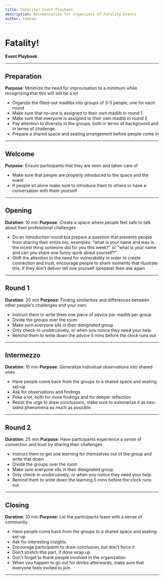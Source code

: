 ```yaml
---
title: Fatality! Event Playbook
description: Documentation for organizers of Fatality Events
author: Yeehaa
---
```

# Fatality! 
**Event Playbook**

---

## Preparation

**Purpose**: Minimize the need for improvisation to a minimum while recognizing that this will still be a lot

- Organize the filled-out madlibs into groups of 3-5 people, one for each round
- Make sure that no-one is assigned to their own madlib in round 1
- Make sure that everyone is assigned to their own madlib in round 2
- Pay attention to diversity in the groups, both in terms of background and in terms of challenge.
- Prepare a shared space and seating arrangement before people come in

---

## Welcome

**Purpose**: Ensure participants that they are seen and taken care of

- Make sure that people are properly introduced to the space and the event 
- If people sit alone make sure to introduce them to others or have a conversation with them yourself

---

## Opening 

**Duration**: 10 min
**Purpose**: Create a space where people feel safe to talk about their professional challenges

- Do an introduction round but prepare a question that prevents people from sharing their entire bio, examples: "what is your name and was is the nicest thing someone did for you this week?" or "what is your name and can you share one funny quirk about yourself?"
- Shift the attention to the need for vulnerability in order to create connection and trust, encourage people to share moments that illustrate this, if they don't deliver tell one yourself (prepare) then ask again

---

## Round 1

**Duration**: 20 min
**Purpose**: Finding similarities and differences between other people's challenges and your own.

- Instruct them to write them one piece of advice per madlib per group 
- Divide the groups over the room
- Make sure everyone sits in their designated group
- Only check-in unobtrusively, or when you notice they need your help
- Remind them to write down the advice 5 mins before the clock runs out

---

## Intermezzo 

**Duration**: 10 min
**Purpose**: Generalize individual observations into shared ones

- Have people come back from the groups to a shared space and seating set-up
- Ask for observations and findings
- Poke a lot, both for more findings and for deeper reflection
- Resist the urge to draw conclusions, make sure to summarize it as two-sided phenomena as much as possible

---

## Round 2

**Duration**: 25 min
**Purpose**: Have participants experience a sense of connection and trust by sharing their challenges

- Instruct them to get one learning for themselves out of the group and write that down 
- Divide the groups over the room
- Make sure everyone sits in their designated group
- Only check-in unobtrusively, or when you notice they need your help
- Remind them to write down the learning 5 mins before the clock runs out

---

## Closing

**Duration**: 10 min
**Purpose**: Let the participants leave with a sense of community

- Have people come back from the groups to a shared space and seating set-up
- Ask for interesting insights
- Encourage participants to draw conclusion, but don't force it
- Don't stretch this part, if done wrap up
- Don't forget to thank people involved in the organization
- When you happen to go out for drinks afterwards, make sure that everyone feels invited to join

---

